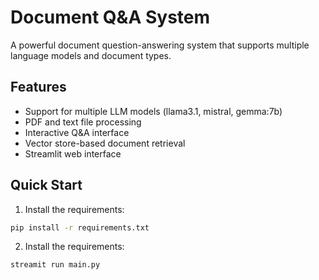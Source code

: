 # Document Q&A System

A powerful document question-answering system that supports multiple language models and document types.

## Features

- Support for multiple LLM models (llama3.1, mistral, gemma:7b)
- PDF and text file processing
- Interactive Q&A interface
- Vector store-based document retrieval
- Streamlit web interface

## Quick Start

1. Install the requirements:
```bash
pip install -r requirements.txt
```

2. Install the requirements:
```bash
streamit run main.py
```

